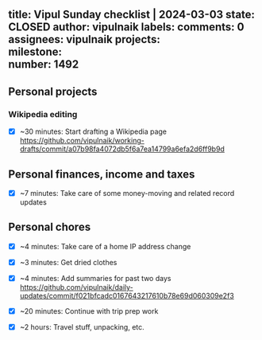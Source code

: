 title:	Vipul Sunday checklist | 2024-03-03
state:	CLOSED
author:	vipulnaik
labels:	
comments:	0
assignees:	vipulnaik
projects:	
milestone:	
number:	1492
--
## Personal projects

### Wikipedia editing

- [x] ~30 minutes: Start drafting a Wikipedia page https://github.com/vipulnaik/working-drafts/commit/a07b98fa4072db5f6a7ea14799a6efa2d6ff9b9d

## Personal finances, income and taxes

- [x] ~7 minutes: Take care of some money-moving and related record updates

## Personal chores

- [x] ~4 minutes: Take care of a home IP address change
- [x] ~3 minutes: Get dried clothes
- [x] ~4 minutes: Add summaries for past two days https://github.com/vipulnaik/daily-updates/commit/f021bfcadc0167643217610b78e69d060309e2f3
- [x] ~20 minutes: Continue with trip prep work
- [x] ~2 hours: Travel stuff, unpacking, etc.

